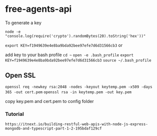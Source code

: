 # free-agents-api

To generate a key

`node -e "console.log(require('crypto').randomBytes(20).toString('hex'))"`

`export KEY=f1949639e4e8ba9bda92bee97efe7d6d31566cb3`
or

add key to your bash profile
`cd ~`
`open -e .bash_profile`
`export KEY=f1949639e4e8ba9bda92bee97efe7d6d31566cb3`
`source ~/.bash_profile`

## Open SSL
`openssl req -newkey rsa:2048 -nodes -keyout keytemp.pem -x509 -days 365 -out cert.pem`
`openssl rsa -in keytemp.pem -out key.pem`

copy key.pem and cert.pem to config folder

### Tutorial
`https://itnext.io/building-restful-web-apis-with-node-js-express-mongodb-and-typescript-part-1-2-195bdaf129cf`